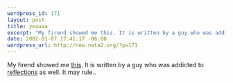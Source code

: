 ```yaml
--- 
wordpress_id: 171
layout: post
title: yeaaaa
excerpt: "My firend showed me this. It is written by a guy who was addicted to reflections as well. It may rule.. "
date: 2002-01-07 17:41:17 -06:00
wordpress_url: http://new.nata2.org/?p=171
---
```

My firend showed me <a href="http://www.silverspaceship.com/chromatron/">this</a>. It is written by a guy who was addicted to <a href="http://www.input-entertainment.de/laser">reflections</a> as well. It may rule.. 
